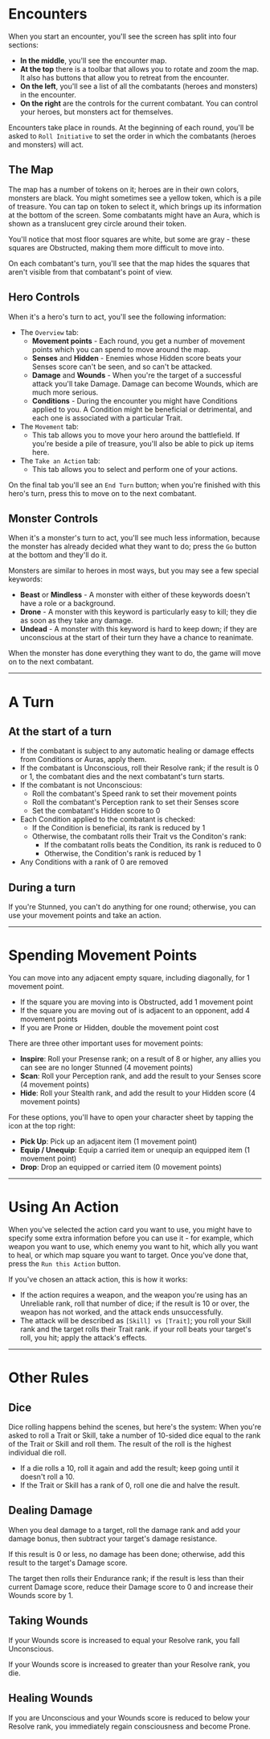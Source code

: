 # Encounters

When you start an encounter, you'll see the screen has split into four sections:

* **In the middle**, you'll see the encounter map.
* **At the top** there is a toolbar that allows you to rotate and zoom the map. It also has buttons that allow you to retreat from the encounter.
* **On the left**, you'll see a list of all the combatants (heroes and monsters) in the encounter.
* **On the right** are the controls for the current combatant. You can control your heroes, but monsters act for themselves.

Encounters take place in rounds. At the beginning of each round, you'll be asked to `Roll Initiative` to set the order in which the combatants (heroes and monsters) will act.

## The Map

The map has a number of tokens on it; heroes are in their own colors, monsters are black. You might sometimes see a yellow token, which is a pile of treasure. You can tap on token to select it, which brings up its information at the bottom of the screen. Some combatants might have an Aura, which is shown as a translucent grey circle around their token.

You'll notice that most floor squares are white, but some are gray - these squares are Obstructed, making them more difficult to move into.

On each combatant's turn, you'll see that the map hides the squares that aren't visible from that combatant's point of view.

## Hero Controls

When it's a hero's turn to act, you'll see the following information:

* The `Overview` tab:
  * **Movement points** - Each round, you get a number of movement points which you can spend to move around the map.
  * **Senses** and **Hidden** - Enemies whose Hidden score beats your Senses score can't be seen, and so can't be attacked.
  * **Damage** and **Wounds** - When you're the target of a successful attack you'll take Damage. Damage can become Wounds, which are much more serious.
  * **Conditions** - During the encounter you might have Conditions applied to you. A Condition might be beneficial or detrimental, and each one is associated with a particular Trait.
* The `Movement` tab:
  * This tab allows you to move your hero around the battlefield. If you're beside a pile of treasure, you'll also be able to pick up items here.
* The `Take an Action` tab:
  * This tab allows you to select and perform one of your actions.

On the final tab you'll see an `End Turn` button; when you're finished with this hero's turn, press this to move on to the next combatant.

## Monster Controls

When it's a monster's turn to act, you'll see much less information, because the monster has already decided what they want to do; press the `Go` button at the bottom and they'll do it.

Monsters are similar to heroes in most ways, but you may see a few special keywords:
* **Beast** or **Mindless** - A monster with either of these keywords doesn't have a role or a background.
* **Drone** - A monster with this keyword is particularly easy to kill; they die as soon as they take any damage.
* **Undead** - A monster with this keyword is hard to keep down; if they are unconscious at the start of their turn they have a chance to reanimate.

When the monster has done everything they want to do, the game will move on to the next combatant.

---

# A Turn

## At the start of a turn

* If the combatant is subject to any automatic healing or damage effects from Conditions or Auras, apply them.
* If the combatant is Unconscious, roll their Resolve rank; if the result is 0 or 1, the combatant dies and the next combatant's turn starts.
* If the combatant is not Unconscious:
  * Roll the combatant's Speed rank to set their movement points
  * Roll the combatant's Perception rank to set their Senses score
  * Set the combatant's Hidden score to 0
* Each Condition applied to the combatant is checked:
  * If the Condition is beneficial, its rank is reduced by 1
  * Otherwise, the combatant rolls their Trait vs the Conditon's rank:
    * If the combatant rolls beats the Condition, its rank is reduced to 0
    * Otherwise, the Condition's rank is reduced by 1
* Any Conditions with a rank of 0 are removed

## During a turn

If you're Stunned, you can't do anything for one round; otherwise, you can use your movement points and take an action.

---

# Spending Movement Points

You can move into any adjacent empty square, including diagonally, for 1 movement point.

* If the square you are moving into is Obstructed, add 1 movement point
* If the square you are moving out of is adjacent to an opponent, add 4 movement points
* If you are Prone or Hidden, double the movement point cost

There are three other important uses for movement points:

* **Inspire**: Roll your Presense rank; on a result of 8 or higher, any allies you can see are no longer Stunned (4 movement points)
* **Scan**: Roll your Perception rank, and add the result to your Senses score (4 movement points)
* **Hide**: Roll your Stealth rank, and add the result to your Hidden score (4 movement points)

For these options, you'll have to open your character sheet by tapping the icon at the top right:

* **Pick Up**: Pick up an adjacent item (1 movement point)
* **Equip / Unequip**: Equip a carried item or unequip an equipped item (1 movement point)
* **Drop**: Drop an equipped or carried item (0 movement points)

---

# Using An Action

When you've selected the action card you want to use, you might have to specify some extra information before you can use it - for example, which weapon you want to use, which enemy you want to hit, which ally you want to heal, or which map square you want to target. Once you've done that, press the `Run this Action` button.

If you've chosen an attack action, this is how it works:
  * If the action requires a weapon, and the weapon you're using has an Unreliable rank, roll that number of dice; if the result is 10 or over, the weapon has not worked, and the attack ends unsuccessfully.
  * The attack will be described as `[Skill] vs [Trait]`; you roll your Skill rank and the target rolls their Trait rank. if your roll beats your target's roll, you hit; apply the attack's effects.

---

# Other Rules

## Dice

Dice rolling happens behind the scenes, but here's the system: When you're asked to roll a Trait or Skill, take a number of 10-sided dice equal to the rank of the Trait or Skill and roll them. The result of the roll is the highest individual die roll.

* If a die rolls a 10, roll it again and add the result; keep going until it doesn't roll a 10.
* If the Trait or Skill has a rank of 0, roll one die and halve the result.

## Dealing Damage

When you deal damage to a target, roll the damage rank and add your damage bonus, then subtract your target's damage resistance.

If this result is 0 or less, no damage has been done; otherwise, add this result to the target's Damage score.

The target then rolls their Endurance rank; if the result is less than their current Damage score, reduce their Damage score to 0 and increase their Wounds score by 1.

## Taking Wounds

If your Wounds score is increased to equal your Resolve rank, you fall Unconscious.

If your Wounds score is increased to greater than your Resolve rank, you die.

## Healing Wounds

If you are Unconscious and your Wounds score is reduced to below your Resolve rank, you immediately regain consciousness and become Prone.
